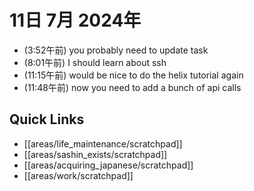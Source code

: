 # 11日 7月 2024年
- (3:52午前) you probably need to update task
- (8:01午前) I should learn about ssh
- (11:15午前) would be nice to do the helix tutorial again
- (11:48午前) now you need to add a bunch of api calls






## Quick Links
- [[areas/life_maintenance/scratchpad]]
- [[areas/sashin_exists/scratchpad]]
- [[areas/acquiring_japanese/scratchpad]]
- [[areas/work/scratchpad]]

